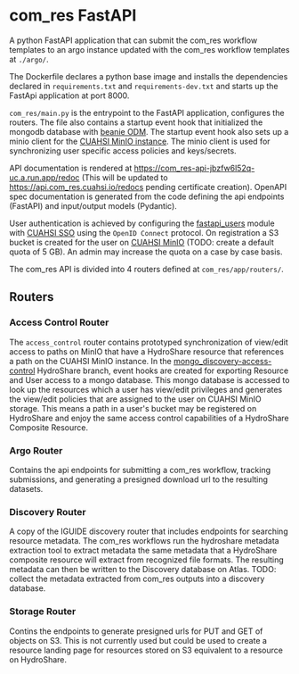 # com_res FastAPI

A python FastAPI application that can submit the com_res workflow templates to an argo instance updated with the com_res workflow templates at `./argo/`.

The Dockerfile declares a python base image and installs the dependencies declared in `requirements.txt` and `requirements-dev.txt` and starts up the FastApi application at port 8000.

`com_res/main.py` is the entrypoint to the FastAPI application, configures the routers. The file also contains a startup event hook that initialized the mongodb database with [beanie ODM](https://beanie-odm.dev/).  The startup event hook also sets up a minio client for the [CUAHSI MinIO instance](https://console.minio.cuahsi.io).  The minio client is used for synchronizing user specific access policies and keys/secrets.

API documentation is rendered at https://com_res-api-jbzfw6l52q-uc.a.run.app/redoc (This will be updated to https://api.com_res.cuahsi.io/redocs pending certificate creation).  OpenAPI spec documentation is generated from the code defining the api endpoints (FastAPI) and input/output models (Pydantic).

User authentication is achieved by configuring the [fastapi_users](https://github.com/fastapi-users/fastapi-users) module with [CUAHSI SSO](https://auth.cuahsi.org/) using the `OpenID Connect` protocol.  On registration a S3 bucket is created for the user on [CUAHSI MinIO](https://console.minio.cuahsi.io) (TODO: create a default quota of 5 GB). An admin may increase the quota on a case by case basis.

The com_res API is divided into 4 routers defined at `com_res/app/routers/`.

## Routers
### Access Control Router
The `access_control` router contains prototyped synchronization of view/edit access to paths on MinIO that have a HydroShare resource that references a path on the CUAHSI MinIO instance.  In the [mongo_discovery-access-control](https://github.com/hydroshare/hydroshare/compare/develop...mongo-discovery-access-control) HydroShare branch, event hooks are created for exporting Resource and User access to a mongo database.  This mongo database is accessed to look up the resources which a user has view/edit privileges and generates the view/edit policies that are assigned to the user on CUAHSI MinIO storage.  This means a path in a user's bucket may be registered on HydroShare and enjoy the same access control capabilities of a HydroShare Composite Resource.

### Argo Router
Contains the api endpoints for submitting a com_res workflow, tracking submissions, and generating a presigned download url to the resulting datasets.

### Discovery Router
A copy of the IGUIDE discovery router that includes endpoints for searching resource metadata.  The com_res workflows run the hydroshare metadata extraction tool to extract metadata the same metadata that a HydroShare composite resource will extract from recognized file formats.  The resulting metadata can then be written to the Discovery database on Atlas.  TODO: collect the metadata extracted from com_res outputs into a discovery database.

### Storage Router
Contins the endpoints to generate presigned urls for PUT and GET of objects on S3.  This is not currently used but could be used to create a resource landing page for resources stored on S3 equivalent to a resource on HydroShare.  


